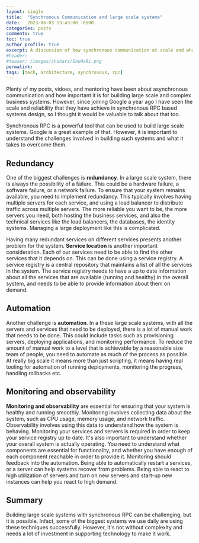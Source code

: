 ```yaml
---
layout: single
title:  "Synchronous Communication and large scale systems"
date:   2023-06-03 13:43:00 -0500
categories: posts
comments: true
toc: true
author_profile: true
excerpt: A discussion of how synchronous communication at scale and what it might take to be successful
#header:
#teaser: /images/shuhari/ShuHaRi.png
permalink: 
tags: [tech, architecture, synchronous, rpc]
---
```


Plenty of my posts, vidoes, and mentoring have been about asynchronous communication and how important it is for building large scale and complex business systems.
However, since joining Google a year ago I have seen the scale and reliability that they have achieve in synchronous RPC based systems design, so I thought it would be valuable to talk about that too. 

Synchronous RPC is a powerful tool that can be used to build large scale systems.
Google is a great example of that. 
However, it is important to understand the challenges involved in building such systems and what it takes to overcome them.

## Redundancy

One of the biggest challenges is **redundancy**. In a large scale system, there is always the possibility of a failure. 
This could be a hardware failure, a software failure, or a network failure. To ensure that your system remains available, you need to implement redundancy. 
This typically involves having multiple servers for each service, and using a load balancer to distribute traffic across multiple servers. The more reliable you want to be, the more servers you need, both hosting the business services, and also the technical services like the load balancers, the databases, the identity systems. Managing a large deployment like this is complicated. 

Having many redundant services on different services presents another problem for the system. **Service location** is another important consideration. 
Each of our services need to be able to find the other services that it depends on. This can be done using a service registry.
A service registry is a central repository that maintains a list of all the services in the system.
The service registry needs to have a up to date information about all the services that are available (running and healthy) in the overall system, and needs to be able to provide information about them on demand.

## Automation
Another challenge is **automation**. In a these large scale systems, with all the servers and services that need to be deployed, there is a lot of manual work that needs to be done. This could include tasks such as provisioning servers, deploying applications, and monitoring performance. To reduce the amount of manual work to a level that is achievable by a reasonable size team of people, you need to automate as much of the process as possible.
At really big scale it means more than just scripting, it means having real tooling for automation of running deployments, monitoring the progress, handling rollbacks etc. 

## Monitoring and observability

**Monitoring and observability** are essential for ensuring that your system is healthy and running smoothly.
Monitoring involves collecting data about the system, such as CPU usage, memory usage, and network traffic.
Observability involves using this data to understand how the system is behaving. 
Monitoring your services and servers is required in order to keep your service registry up to date.
It's also important to understand whether your overall system is actually operating.
You need to understand what components are essential for functionality, and whether you have enough of each component reachable in order to provide it.
Monitoring should feedback into the automation.
Being able to automatically restart a services, or a server can help systems recover from problems. 
Being able to react to high utilization of servers and turn on new servers and start-up new instances can help you react to high demand.

## Summary
Building large scale systems with synchronous RPC can be challenging, but it is possible.
Infact, some of the biggest systems we use daily are using these techniques successfully. 
However, it's not without complexity and needs a lot of investment in supporting technology to make it work.